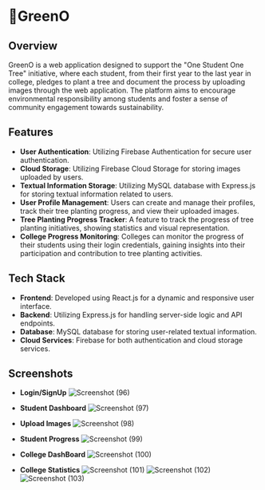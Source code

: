 # 🍃GreenO

## Overview
GreenO is a web application designed to support the "One Student One Tree" initiative, where each student, from their first year to the last year in college, pledges to plant a tree and document the process by uploading images through the web application. The platform aims to encourage environmental responsibility among students and foster a sense of community engagement towards sustainability.

## Features
- **User Authentication**: Utilizing Firebase Authentication for secure user authentication.
- **Cloud Storage**: Utilizing Firebase Cloud Storage for storing images uploaded by users.
- **Textual Information Storage**: Utilizing MySQL database with Express.js for storing textual information related to users.
- **User Profile Management**: Users can create and manage their profiles, track their tree planting progress, and view their uploaded images.
- **Tree Planting Progress Tracker**: A feature to track the progress of tree planting initiatives, showing statistics and visual representation.
- **College Progress Monitoring**: Colleges can monitor the progress of their students using their login credentials, gaining insights into their participation and contribution to tree planting activities.

## Tech Stack
- **Frontend**: Developed using React.js for a dynamic and responsive user interface.
- **Backend**: Utilizing Express.js for handling server-side logic and API endpoints.
- **Database**: MySQL database for storing user-related textual information.
- **Cloud Services**: Firebase for both authentication and cloud storage services.

## Screenshots
- **Login/SignUp**
![Screenshot (96)](https://github.com/harish02-04/GreenO/assets/121707427/a9ed6cb5-5536-4852-82ab-afd677b53f32)

- **Student Dashboard**
![Screenshot (97)](https://github.com/harish02-04/GreenO/assets/121707427/a8f4d91a-cfdf-410c-8476-0f46f0e99b06)

- **Upload Images**
![Screenshot (98)](https://github.com/harish02-04/GreenO/assets/121707427/a099d81f-65f0-449a-a601-b74f94416ff3)

- **Student Progress**
![Screenshot (99)](https://github.com/harish02-04/GreenO/assets/121707427/73bf059f-acf5-475c-b70f-5cd92b96452f)

- **College DashBoard**
![Screenshot (100)](https://github.com/harish02-04/GreenO/assets/121707427/6c7e1ffb-0940-4230-a5e7-59d1f9b856bf)

- **College Statistics**
![Screenshot (101)](https://github.com/harish02-04/GreenO/assets/121707427/632dedf2-c220-4d51-a3fa-4d351a64da80)
![Screenshot (102)](https://github.com/harish02-04/GreenO/assets/121707427/112d81ca-b6e3-4c79-b792-777403fccc5c)
![Screenshot (103)](https://github.com/harish02-04/GreenO/assets/121707427/52dd4699-8478-4fce-8bbd-ab6219cfb6bb)


